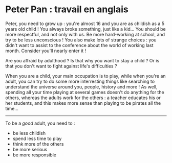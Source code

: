 # Peter Pan : travail en anglais

Peter, you need to grow up : you're almost 16 and you are as childish as a 5 years old child ! You always broke something, just like a kid... You should be more respectful, and not only with us. Be more hard-working at school, and try to be less unconscious ! You also make lots of strange choices : you didn't want to assist to the conference about the world of working last month. Consider you'll nearly  enter it !

Are you affraid by adulthood ? Is that why you want to stay a child ? Or is that you don't want to fight against life's difficulties ?

When you are a child, your main occupation is to play, while when you're an adult, you can try to do some more interresting things like searching to understand the universe around you, people, history and more ! As well, spending all your time playing at several games doesn't do anything for the others, whereas the adults work for the others : a teacher educates his or her students, and this makes more sense than playing to be pirates all the time...

---

To be a *good* adult, you need to :
* be less childish
* spend less time to play
* think more of the others
* be more serious
* be more responsible
